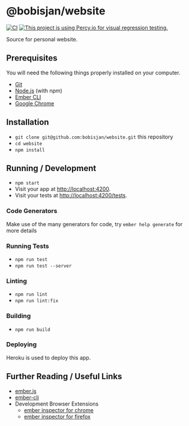 # @bobisjan/website

[![CI](https://github.com/bobisjan/website/actions/workflows/ci.yml/badge.svg)](https://github.com/bobisjan/website/actions/workflows/ci.yml)
[![This project is using Percy.io for visual regression testing.](https://percy.io/static/images/percy-badge.svg)](https://percy.io/bobisjan/website)

Source for personal website.

## Prerequisites

You will need the following things properly installed on your computer.

- [Git](https://git-scm.com/)
- [Node.js](https://nodejs.org/) (with npm)
- [Ember CLI](https://ember-cli.com/)
- [Google Chrome](https://google.com/chrome/)

## Installation

- `git clone git@github.com:bobisjan/website.git` this repository
- `cd website`
- `npm install`

## Running / Development

- `npm start`
- Visit your app at [http://localhost:4200](http://localhost:4200).
- Visit your tests at [http://localhost:4200/tests](http://localhost:4200/tests).

### Code Generators

Make use of the many generators for code, try `ember help generate` for more details

### Running Tests

- `npm run test`
- `npm run test --server`

### Linting

- `npm run lint`
- `npm run lint:fix`

### Building

- `npm run build`

### Deploying

Heroku is used to deploy this app.

## Further Reading / Useful Links

- [ember.js](https://emberjs.com/)
- [ember-cli](https://ember-cli.com/)
- Development Browser Extensions
  - [ember inspector for chrome](https://chrome.google.com/webstore/detail/ember-inspector/bmdblncegkenkacieihfhpjfppoconhi)
  - [ember inspector for firefox](https://addons.mozilla.org/en-US/firefox/addon/ember-inspector/)
